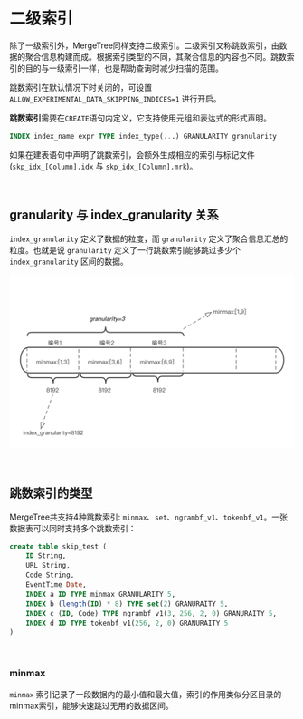 # 二级索引

除了一级索引外，MergeTree同样支持二级索引。二级索引又称跳数索引，由数据的聚合信息构建而成。根据索引类型的不同，其聚合信息的内容也不同。跳数索引的目的与一级索引一样，也是帮助查询时减少扫描的范围。

跳数索引在默认情况下时关闭的，可设置 `ALLOW_EXPERIMENTAL_DATA_SKIPPING_INDICES=1` 进行开启。

**跳数索引**需要在`CREATE`语句内定义，它支持使用元组和表达式的形式声明。

```SQL
INDEX index_name expr TYPE index_type(...) GRANULARITY granularity
```

如果在建表语句中声明了跳数索引，会额外生成相应的索引与标记文件(`skp_idx_[Column].idx` 与 `skp_idx_[Column].mrk`)。

&nbsp;

## granularity 与 index_granularity 关系

`index_granularity` 定义了数据的粒度，而 `granularity` 定义了聚合信息汇总的粒度。也就是说 `granularity` 定义了一行跳数索引能够跳过多少个 `index_granularity` 区间的数据。

![granuraity](./granularity.png)

&nbsp;

## 跳数索引的类型

MergeTree共支持4种跳数索引: `minmax`、`set`、`ngrambf_v1`、`tokenbf_v1`。一张数据表可以同时支持多个跳数索引：

```SQL
create table skip_test (
    ID String,
    URL String,
    Code String,
    EventTime Date,
    INDEX a ID TYPE minmax GRANULARITY 5,
    INDEX b (length(ID) * 8) TYPE set(2) GRANURAITY 5,
    INDEX c (ID, Code) TYPE ngrambf_v1(3, 256, 2, 0) GRANURAITY 5,
    INDEX d ID TYPE tokenbf_v1(256, 2, 0) GRANURAITY 5
)
```

&nbsp;

### minmax

`minmax` 索引记录了一段数据内的最小值和最大值，索引的作用类似分区目录的minmax索引，能够快速跳过无用的数据区间。
